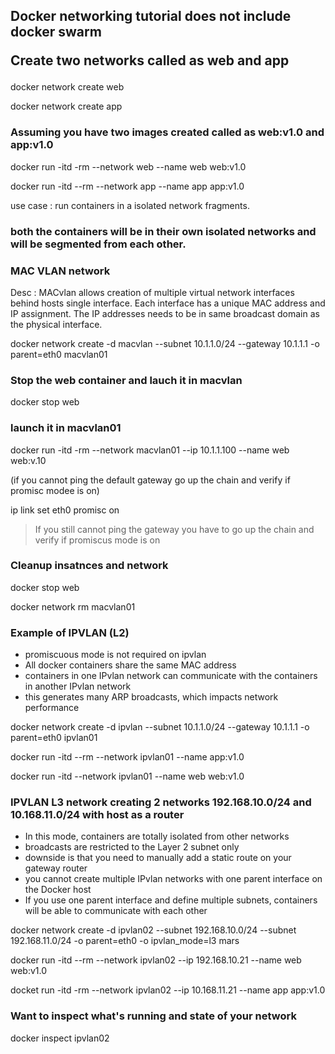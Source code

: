 
<h2>Docker networking  tutorial does not include docker swarm

Create two networks called as web and app </h2>

docker network create web

docker network create app

<h3>Assuming you have two images created called as web:v1.0 and app:v1.0</h3>

docker run -itd -rm --network web --name web web:v1.0

docker run -itd --rm --network app --name app app:v1.0

use case :  run containers in a isolated network fragments.

<h3> both the containers will be in their own isolated networks and will be segmented from each other.
</h3>

<h3>MAC VLAN network</h3>
Desc : MACvlan allows creation of multiple virtual network interfaces behind hosts single interface. Each interface has a unique MAC address and IP assignment.  The IP addresses needs to be in same broadcast domain as the physical interface.


docker network create -d macvlan --subnet 10.1.1.0/24  --gateway 10.1.1.1 -o parent=eth0  macvlan01

<h3>Stop the web container and lauch it in macvlan</h3>
docker stop web
<h3>launch it in macvlan01</h3>
docker run -itd -rm --network macvlan01 --ip 10.1.1.100 --name web web:v.10

(if you cannot ping the default gateway go up the chain and verify if promisc modee is on)

ip link set eth0  promisc on

>If you still cannot ping the gateway you have to go up the chain and verify if promiscus mode is on

<h3>Cleanup insatnces and network</h3>
docker stop web

docker network rm macvlan01

<h3>Example of IPVLAN (L2) </h3>

- promiscuous mode is not required on ipvlan
- All docker containers share the same MAC address
- containers in one IPvlan network can communicate with the containers in another IPvlan network
- this generates many ARP broadcasts, which impacts network performance

docker network create -d ipvlan --subnet 10.1.1.0/24  --gateway 10.1.1.1 -o parent=eth0 ipvlan01

docker run -itd --rm --network ipvlan01  --name app:v1.0

docker run -itd --network ipvlan01 --name web web:v1.0


<h3>IPVLAN L3 network creating 2 networks 192.168.10.0/24 and 10.168.11.0/24 with host as a router</h3>

- In this mode, containers are totally isolated from other networks
- broadcasts are restricted to the Layer 2 subnet only
- downside is that you need to manually add a static route on your gateway router
- you cannot create multiple IPvlan networks with one parent interface on the Docker host
- If you use one parent interface and define multiple subnets, containers will be able to communicate with each other


docker network create -d ipvlan02 --subnet 192.168.10.0/24 --subnet 192.168.11.0/24 -o parent=eth0  -o ipvlan_mode=l3  mars

docker run -itd --rm --network ipvlan02  --ip 192.168.10.21 --name web web:v1.0


docket run -itd -rm --network ipvlan02 --ip 10.168.11.21 --name app app:v1.0

<h3>Want to inspect what's running and state of your network</h3>
docker inspect ipvlan02

